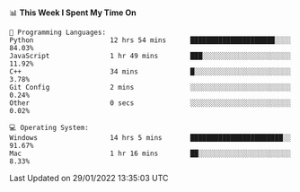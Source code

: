 
<!--START_SECTION:waka-->
📊 **This Week I Spent My Time On** 

```text
💬 Programming Languages: 
Python                   12 hrs 54 mins      █████████████████████░░░░   84.03% 
JavaScript               1 hr 49 mins        ███░░░░░░░░░░░░░░░░░░░░░░   11.92% 
C++                      34 mins             █░░░░░░░░░░░░░░░░░░░░░░░░   3.78% 
Git Config               2 mins              ░░░░░░░░░░░░░░░░░░░░░░░░░   0.24% 
Other                    0 secs              ░░░░░░░░░░░░░░░░░░░░░░░░░   0.02%

💻 Operating System: 
Windows                  14 hrs 5 mins       ███████████████████████░░   91.67% 
Mac                      1 hr 16 mins        ██░░░░░░░░░░░░░░░░░░░░░░░   8.33%

```


 Last Updated on 29/01/2022 13:35:03 UTC
<!--END_SECTION:waka-->
